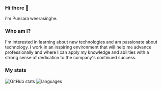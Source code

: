 ### Hi there 👋
i'm Punsara weerasinghe.

### Who am I?
I'm interested in learning about new technologies and am passionate about technology.
I work in an inspiring environment that will help me advance professionally and
where I can apply my knowledge and abilities with a strong sense of dedication to the company's continued success.

### My stats

<img align="center" src="https://github-readme-stats.vercel.app/api?username=puna99&show_icons=true&include_all_commits=true&theme=dracula" alt="GitHub stats" />
<img align="center" src="https://github-readme-stats.vercel.app/api/top-langs/?username=puna99&&exclude_repo=puna99&layout=compact&theme=dracula" alt="languages"/>

<!--
**puna99/puna99** is a ✨ _special_ ✨ repository because its `README.md` (this file) appears on your GitHub profile.

Here are some ideas to get you started:

- 🔭 I’m currently working on ...
- 🌱 I’m currently learning ...
- 👯 I’m looking to collaborate on ...
- 🤔 I’m looking for help with ...
- 💬 Ask me about ...
- 📫 How to reach me: ...
- 😄 Pronouns: ...
- ⚡ Fun fact: ...
-->
